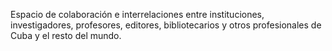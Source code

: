 Espacio de colaboración e interrelaciones entre instituciones, investigadores, profesores, editores, bibliotecarios y otros profesionales de Cuba y el resto del mundo.